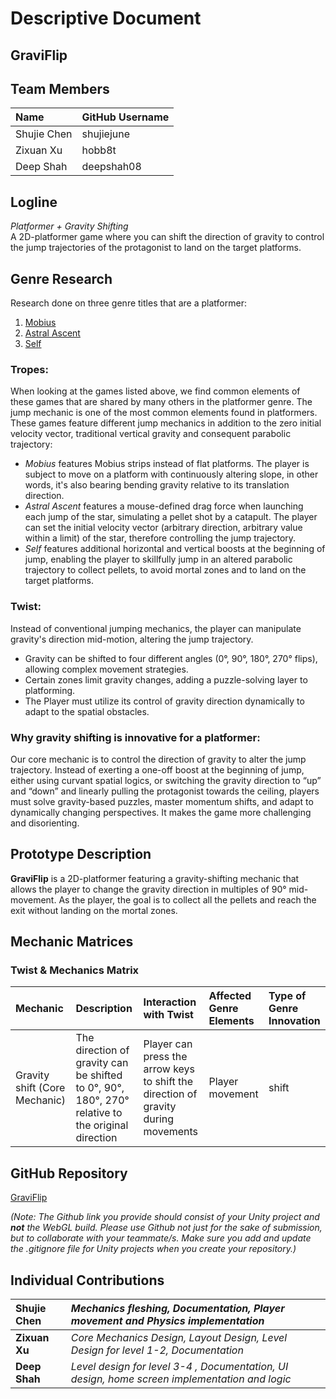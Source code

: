 # Descriptive Document

## GraviFlip

## Team Members

| Name | GitHub Username |
| :---- | :---- |
| Shujie Chen | shujiejune |
| Zixuan Xu | hobb8t |
| Deep Shah | deepshah08 |

## Logline

*Platformer \+ Gravity Shifting*  
A 2D-platformer game where you can shift the direction of gravity to control the jump trajectories of the protagonist to land on the target platforms.

## Genre Research

Research done on three genre titles that are a platformer:

1. [Mobius](https://papercookies.itch.io/mobius)  
2. [Astral Ascent](https://alice-bottino.itch.io/astral-ascent)  
3. [Self](https://dev-dwarf.itch.io/self)

### Tropes:

When looking at the games listed above, we find common elements of these games that are shared by many others in the platformer genre. The jump mechanic is one of the most common elements found in platformers. These games feature different jump mechanics in addition to the zero initial velocity vector, traditional vertical gravity and consequent parabolic trajectory:

* *Mobius* features Mobius strips instead of flat platforms. The player is subject to move on a platform with continuously altering slope, in other words, it's also bearing bending gravity relative to its translation direction.  
* *Astral Ascent* features a mouse-defined drag force when launching each jump of the star, simulating a pellet shot by a catapult. The player can set the initial velocity vector (arbitrary direction, arbitrary value within a limit) of the star, therefore controlling the jump trajectory.  
* *Self* features additional horizontal and vertical boosts at the beginning of jump, enabling the player to skillfully jump in an altered parabolic trajectory to collect pellets, to avoid mortal zones and to land on the target platforms.


### Twist:

Instead of conventional jumping mechanics, the player can manipulate gravity's direction mid-motion, altering the jump trajectory. 

* Gravity can be shifted to four different angles (0°, 90°, 180°, 270° flips), allowing complex movement strategies.   
* Certain zones limit gravity changes, adding a puzzle-solving layer to platforming.   
* The Player must utilize its control of gravity direction dynamically to adapt to the spatial obstacles.

### Why gravity shifting is innovative for a platformer:

Our core mechanic is to control the direction of gravity to alter the jump trajectory. Instead of exerting a one-off boost at the beginning of jump, either using curvant spatial logics, or switching the gravity direction to “up” and “down” and linearly pulling the protagonist towards the ceiling, players must solve gravity-based puzzles, master momentum shifts, and adapt to dynamically changing perspectives. It makes the game more challenging and disorienting.

## Prototype Description

**GraviFlip** is a 2D-platformer featuring a gravity-shifting mechanic that allows the player to change the gravity direction in multiples of 90° mid-movement. As the player, the goal is to collect all the pellets and reach the exit without landing on the mortal zones. 

## Mechanic Matrices

### Twist & Mechanics Matrix

| Mechanic | Description | Interaction with Twist | Affected Genre Elements | Type of Genre Innovation |
| :---- | :---- | :---- | :---- | :---- |
| Gravity shift (Core Mechanic) | The direction of gravity can be shifted to 0°, 90°, 180°, 270° relative to the original direction | Player can press the arrow keys to shift the direction of gravity during movements | Player movement | shift |

## GitHub Repository

[GraviFlip](https://github.com/CSCI-526/pair-prototype-group-24)

*(Note: The Github link you provide should consist of your Unity project and **not** the WebGL build. Please use Github not just for the sake of submission, but to collaborate with your teammate/s. Make sure you add and update the .gitignore file for Unity projects when you create your repository.)*

## Individual Contributions

| Shujie Chen | *Mechanics fleshing, Documentation, Player movement and Physics implementation* |
| :---- | :---- |
| **Zixuan Xu** | *Core Mechanics Design, Layout Design, Level Design for level 1-2, Documentation* |
| **Deep Shah** | *Level design for level 3-4 , Documentation, UI design, home screen implementation and logic* |
